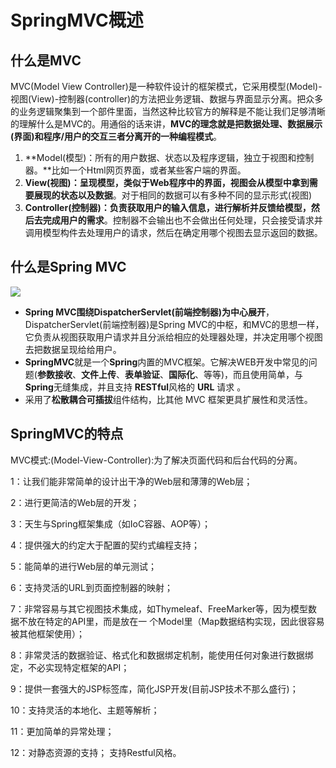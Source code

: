 # SpringMVC概述

## 什么是MVC

 MVC(Model View Controller)是一种软件设计的框架模式，它采用模型(Model)-视图(View)-控制器(controller)的方法把业务逻辑、数据与界面显示分离。把众多的业务逻辑聚集到一个部件里面，当然这种比较官方的解释是不能让我们足够清晰的理解什么是MVC的。用通俗的话来讲，**MVC的理念就是把数据处理、数据展示(界面)和程序/用户的交互三者分离开的一种编程模式**。

1. **Model(模型)：所有的用户数据、状态以及程序逻辑，独立于视图和控制器。**比如一个Html网页界面，或者某些客户端的界面。
2. **View(视图)：呈现模型，类似于Web程序中的界面，视图会从模型中拿到需要展现的状态以及数据**。对于相同的数据可以有多种不同的显示形式(视图)
3. **Controller(控制器)：负责获取用户的输入信息，进行解析并反馈给模型，然后去完成用户的需求**。控制器不会输出也不会做出任何处理，只会接受请求并调用模型构件去处理用户的请求，然后在确定用哪个视图去显示返回的数据。

## **什么是Spring MVC**

![](https://gitee.com/zt888/zcq-pic-manage/raw/master/springmvc/Springframework.png)

- **Spring MVC围绕DispatcherServlet(前端控制器)为中心展开**，DispatcherServlet(前端控制器)是Spring MVC的中枢，和MVC的思想一样，它负责从视图获取用户请求并且分派给相应的处理器处理，并决定用哪个视图去把数据呈现给给用户。
- **SpringMVC**就是一个**Spring**内置的MVC框架。它解决WEB开发中常见的问题(**参数接收**、**文件上传**、**表单验证**、**国际化**、等等)，而且使用简单，与**Spring**无缝集成，并且支持 **RESTful**风格的 **URL** 请求 。
- 采用了**松散耦合可插拔**组件结构，比其他 MVC 框架更具扩展性和灵活性。

## SpringMVC的特点

MVC模式:(Model-View-Controller):为了解决页面代码和后台代码的分离。

1：让我们能非常简单的设计出干净的Web层和薄薄的Web层；

2：进行更简洁的Web层的开发；

3：天生与Spring框架集成（如IoC容器、AOP等）；

4：提供强大的约定大于配置的契约式编程支持；

5：能简单的进行Web层的单元测试；

6：支持灵活的URL到页面控制器的映射；

7：非常容易与其它视图技术集成，如Thymeleaf、FreeMarker等，因为模型数据不放在特定的API里，而是放在一 个Model里（Map数据结构实现，因此很容易被其他框架使用）；

8：非常灵活的数据验证、格式化和数据绑定机制，能使用任何对象进行数据绑定，不必实现特定框架的API；

9：提供一套强大的JSP标签库，简化JSP开发(目前JSP技术不那么盛行)；

10：支持灵活的本地化、主题等解析；

11：更加简单的异常处理；

12：对静态资源的支持； 支持Restful风格。